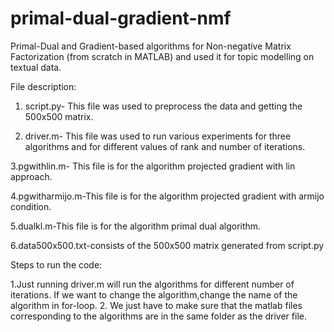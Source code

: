 # primal-dual-gradient-nmf
Primal-Dual and Gradient-based algorithms for Non-negative Matrix Factorization (from scratch in MATLAB) and used it for topic modelling on textual data.

File description:

1. script.py- This file was used to preprocess the data and getting the 500x500 matrix.

2. driver.m- This file was used to run various experiments for three algorithms and for different values of rank and number of iterations. 

3.pgwithlin.m- This file is for the algorithm projected gradient with lin approach.

4.pgwitharmijo.m-This file is for the algorithm projected gradient with armijo condition.

5.dualkl.m-This file is for the algorithm primal dual algorithm.

6.data500x500.txt-consists of the 500x500 matrix generated from script.py

Steps to run the code:

1.Just running driver.m will run the algorithms for different number of iterations. If we want to change the algorithm,change the name of the algorithm in for-loop.
2. We just have to make sure that the matlab files corresponding to the algorithms are in the same folder as the driver file.
